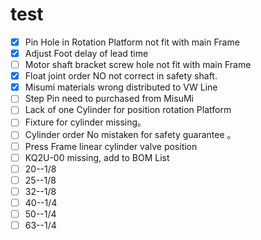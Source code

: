 # test
- [x] Pin Hole in Rotation Platform not fit with main Frame
- [x] Adjust Foot delay of lead time
- [ ] Motor shaft bracket screw hole not fit with main Frame
- [x] Float joint order NO not correct in safety shaft.
- [x] Misumi materials wrong distributed to VW Line
- [ ] Step Pin need to purchased from MisuMi
- [ ] Lack of one Cylinder for position rotation Platform
- [ ] Fixture for cylinder missing。
- [ ] Cylinder order No mistaken for safety guarantee 。
- [ ] Press Frame linear cylinder valve position
- [ ] KQ2U-00 missing, add to BOM List
- [ ] 20--1/8
- [ ] 25--1/8
- [ ] 32--1/8
- [ ] 40--1/4
- [ ] 50--1/4
- [ ] 63--1/4
